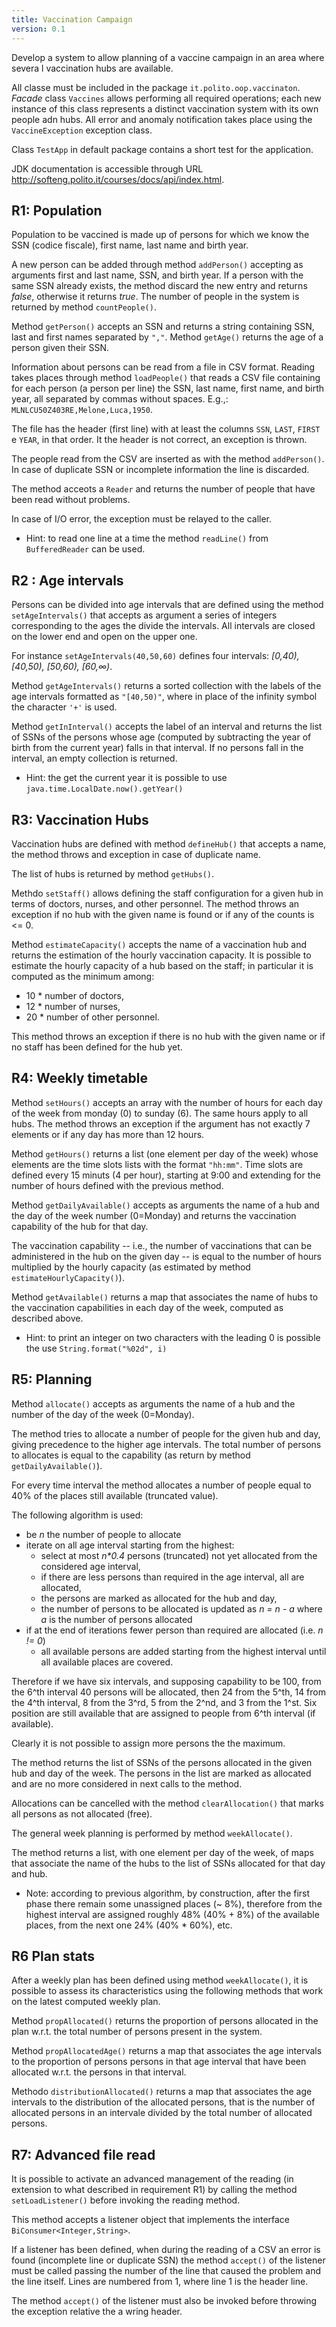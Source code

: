 ```yaml
---
title: Vaccination Campaign
version: 0.1
---
```


<!--
> To generate html and pdf use
> ```bash
> $ pandoc -s -f markdown+Smart requirements.md -c .css.css -o requirements.html
> $ pandoc -s -f markdown+Smart requirements.md -o requirements.pdf
> ```
-->

Develop a system to allow planning of a vaccine campaign in an area where severa l vaccination hubs are available.

All classe must be included in the package `it.polito.oop.vaccinaton`. 
*Facade* class `Vaccines` allows performing all required operations;
each new instance of this class represents a distinct vaccination system with its own people adn hubs.
All error and anomaly notification takes place using the `VaccineException` exception class.

Class `TestApp` in default package contains a short test for the application.

JDK documentation is accessible through URL <http://softeng.polito.it/courses/docs/api/index.html>. 


## R1: Population

Population to be vaccined is made up of persons for which we know the SSN (codice fiscale), first name, last name and birth year.

A new person can be added through method `addPerson()` accepting as arguments first and last name, SSN, and birth year. If a person with the same SSN already exists, the method discard the new entry and returns *false*, otherwise it returns *true*.
The number of people in the system is returned by method `countPeople()`.

Method `getPerson()` accepts an SSN and returns a string containing SSN, last and first names separated by `","`.
Method `getAge()` returns the age of a person given their SSN.

Information about persons can be read from a file in CSV format.
Reading takes places through method `loadPeople()` that reads a CSV file containing for each person (a person per line) the SSN, last name, first name, and birth year, all separated by commas without spaces. E.g.,: `MLNLCU50Z403RE,Melone,Luca,1950`.

The file has the header (first line) with at least the columns `SSN`, `LAST`, `FIRST` e `YEAR`, in that order. It the header is not correct, an exception is thrown.

The people read from the CSV are inserted as with the method `addPerson()`. In case of duplicate SSN or incomplete information the line is discarded.

The method acceots a `Reader` and returns the number of people that have been read without problems.

In case of I/O error, the exception must be relayed to the caller.


* Hint: to read one line at a time the method `readLine()` from `BufferedReader` can be used.

## R2 : Age intervals


Persons can be divided into age intervals that are defined using the method `setAgeIntervals()` that accepts as argument a series of integers corresponding to the ages the divide the intervals. All intervals are closed on the lower end and open on the upper one.

For instance `setAgeIntervals(40,50,60)` defines four intervals: *[0,40), [40,50), [50,60), [60,∞)*.

Method `getAgeIntervals()` returns a sorted collection with the labels of the age intervals formatted as `"[40,50)"`, where in place of the infinity symbol the character `'+'` is used.


Method `getInInterval()` accepts the label of an interval and returns the list of SSNs of the persons whose age (computed by subtracting the year of birth from the current year) falls in that interval.
If no persons fall in the interval, an empty collection is returned.

* Hint: the get the current year it is possible to use `java.time.LocalDate.now().getYear()`


## R3: Vaccination Hubs

Vaccination hubs are defined with method `defineHub()` that accepts a name, the method throws and exception in case of duplicate name.

The list of hubs is returned by method `getHubs()`.

Methdo `setStaff()` allows defining the staff configuration for a given hub in terms of doctors, nurses, and other personnel.
The method throws an exception if no hub with the given name is found or if any of the counts is <= 0.

Method `estimateCapacity()` accepts the name of a vaccination hub and returns the estimation of the hourly vaccination capacity.
It is possible to estimate the hourly capacity of a hub based on the staff; in particular it is computed as the minimum among:

- 10 * number of doctors,
- 12 * number of nurses,
- 20 * number of other personnel.


This method throws an exception if there is no hub with the given name or if no staff has been defined for the hub yet.



## R4: Weekly timetable

Method `setHours()` accepts an array with the number of hours for each day of the week from monday (0) to sunday (6). The same hours apply to all hubs.
The method throws an exception if the argument has not exactly 7 elements or if any day has more than 12 hours.

Method `getHours()` returns a list (one element per day of the week) whose elements are the time slots lists with the format `"hh:mm"`.
Time slots are defined every 15 minuts (4 per hour), starting at 9:00 and extending for the number of hours defined with the previous method.

Method `getDailyAvailable()` accepts as arguments the name of a hub and the day of the week number (0=Monday) and returns the vaccination capability of the hub for that day.

The vaccination capability -- i.e., the number of vaccinations that can be administered in the hub on the given day -- is equal to the number of hours multiplied by the hourly capacity (as estimated by method  `estimateHourlyCapacity()`).

Method `getAvailable()` returns a map that associates the name of hubs to the vaccination capabilities in each day of the week, computed as described above.


* Hint: to print an integer on two characters with the leading 0 is possible the use `String.format("%02d", i)`
  
  

## R5: Planning

Method `allocate()` accepts as arguments the name of a hub and the number of the day of the week (0=Monday).

The method tries to allocate a number of people for the given hub and day, giving precedence to the higher age intervals.
The total number of persons to allocates is equal to the capability (as return by method `getDailyAvailable()`).

For every time interval the method allocates a number of people equal to 40% of the places still available (truncated value).

The following algorithm is used:

- be *n* the number of people to allocate
- iterate on all age interval starting from the highest:
	- select at most *n\*0.4* persons (truncated) not yet allocated from the considered age interval,
	- if there are less persons than required in the age interval, all are allocated,
	- the persons are marked as allocated for the hub and day,
	- the number of persons to be allocated is updated as *n = n - a* where *a* is the number of persons allocated
- if at the end of iterations fewer person than required are allocated (i.e. *n != 0*)
	- all available persons are added starting from the highest interval until all available places are covered.
	
Therefore if we have six intervals, and supposing capability to be 100, from the 6^th interval 40 persons will be allocated, then 24 from the 5^th, 14 from the 4^th interval, 8 from the 3^rd, 5 from the 2^nd, and 3 from the 1^st.
Six position are still available that are assigned to people from 6^th interval (if available).

Clearly it is not possible to assign more persons the the maximum.

The method returns the list of SSNs of the persons allocated in the given hub and day of the week.
The persons in the list are marked as allocated and are no more considered in next calls to the method.


Allocations can be cancelled with the method `clearAllocation()` that marks all persons as not allocated (free).

The general week planning is performed by method  `weekAllocate()`.

The method returns a list, with one element per day of the week, of maps that associate the name of the hubs to the list of SSNs allocated for that day and hub.

* Note: according to previous algorithm, by construction, after the first phase there remain some unassigned places (~ 8%), therefore from the highest interval are assigned roughly 48% (40% + 8%) of the available places, from the next one 24% (40% * 60%), etc.


## R6 Plan stats

After a weekly plan has been defined using method `weekAllocate()`, it is possible to assess its characteristics using the following methods that work on the latest computed weekly plan.

Method `propAllocated()` returns the proportion of persons allocated in the plan w.r.t. the total number of persons present in the system.

Method `propAllocatedAge()` returns a map that associates the age intervals to the proportion of persons persons in that age interval that have been allocated w.r.t. the persons in that interval.


Methodo `distributionAllocated()` returns a map that associates the age intervals to the distribution of the allocated persons, that is the number of allocated persons in an intervale divided by the total number of allocated persons.



## R7: Advanced file read

It is possible to activate an advanced management of the reading (in  extension to what described in requirement R1) by calling the method `setLoadListener()` before invoking the reading method.

This method accepts a listener object that implements the interface `BiConsumer<Integer,String>`. 

If a listener has been defined, when during the reading of a CSV an error is found (incomplete line or duplicate SSN) the method  `accept()`  of the listener must be called passing the number of the line that caused the problem and the line itself. Lines are numbered from 1, where line 1 is the header line.

The method  `accept()`  of the listener must also be invoked before throwing the exception relative the a wring header.
